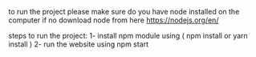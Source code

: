 to run the project please make sure do you have node installed on the computer
if no download node from here https://nodejs.org/en/

steps to run the project: 
1- install npm module using ( npm install or yarn install )
2- run the website using npm start
